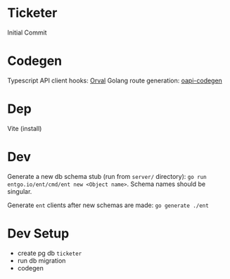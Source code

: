 # Ticketer
Initial Commit

# Codegen
Typescript API client hooks: [Orval](https://orval.dev/overview)
Golang route generation: [oapi-codegen](https://github.com/oapi-codegen/oapi-codegen)

# Dep
Vite (install)

# Dev
Generate a new db schema stub (run from `server/` directory): `go run entgo.io/ent/cmd/ent new <Object name>`. Schema names should be singular.

Generate `ent` clients after new schemas are made: 
`go generate ./ent`

# Dev Setup
- create pg db `ticketer`
- run db migration
- codegen
